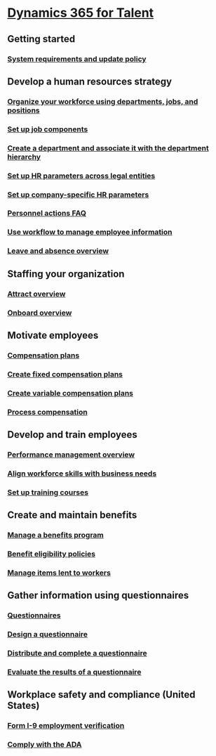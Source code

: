 # [Dynamics 365 for Talent](index.md)

## Getting started
### [System requirements and update policy](talent-versions-update-policy.md)

## Develop a human resources strategy
### [Organize your workforce using departments, jobs, and positions](departments-jobs-positions.md)
### [Set up job components](create-job.md)
### [Create a department and associate it with the department hierarchy](create-department-add-department-hierarchy.md)
### [Set up HR parameters across legal entities](set-up-hr-parameters-across-legal-entities.md)
### [Set up company-specific HR parameters](set-up-company-specific-hr-parameters.md)
### [Personnel actions FAQ](personnel-actions-faq.md)
### [Use workflow to manage employee information](workflow-manage-employee-information.md)
### [Leave and absence overview](leave-absence-overview.md)

## Staffing your organization
### [Attract overview](attract-overview.md) 
### [Onboard overview](create-onboarding-experience.md)

## Motivate employees
### [Compensation plans](compensation-plans.md)
### [Create fixed compensation plans](create-fixed-compensation-plans.md)
### [Create variable compensation plans](create-variable-compensation-plans.md)
### [Process compensation](process-compensation.md)

## Develop and train employees
### [Performance management overview](performance-management-overview.md)
### [Align workforce skills with business needs](skills.md)
### [Set up training courses](courses.md)

## Create and maintain benefits
### [Manage a benefits program](manage-benefit-program.md)
### [Benefit eligibility policies](benefit-eligibility-policies.md)
### [Manage items lent to workers](loan-items.md)

## Gather information using questionnaires
### [Questionnaires](questionnaires.md)
### [Design a questionnaire](design-questionnaires.md)
### [Distribute and complete a questionnaire](distribute-questionnaires.md)
### [Evaluate the results of a questionnaire](evaluate-questionnaire-results.md)

## Workplace safety and compliance (United States)
### [Form I-9 employment verification](../fin-and-ops/hr/localizations/noam-usa-form-i-9-verification.md)
### [Comply with the ADA](../fin-and-ops/hr/localizations/noam-usa-comply-ada.md)
